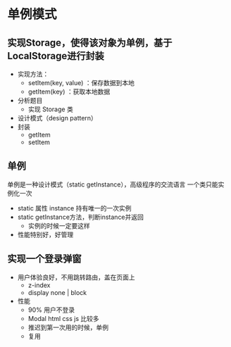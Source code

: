 # 单例模式

## 实现Storage，使得该对象为单例，基于LocalStorage进行封装
- 实现方法：
  - setItem(key, value) ：保存数据到本地
  - getItem(key) ：获取本地数据
- 分析题目
  - 实现 Storage 类
- 设计模式（design pattern）
- 封装
  - getItem
  - setItem

## 单例
单例是一种设计模式（static getInstance），高级程序的交流语言
一个类只能实例化一次
- static 属性 instance 持有唯一的一次实例
- static getInstance方法，判断instance并返回
  - 实例的时候一定要这样
- 性能特别好，好管理


## 实现一个登录弹窗
- 用户体验良好，不用跳转路由，盖在页面上
  - z-index
  - display none | block
- 性能
  - 90% 用户不登录
  - Modal html css js 比较多
  - 推迟到第一次用的时候，单例
  - 复用